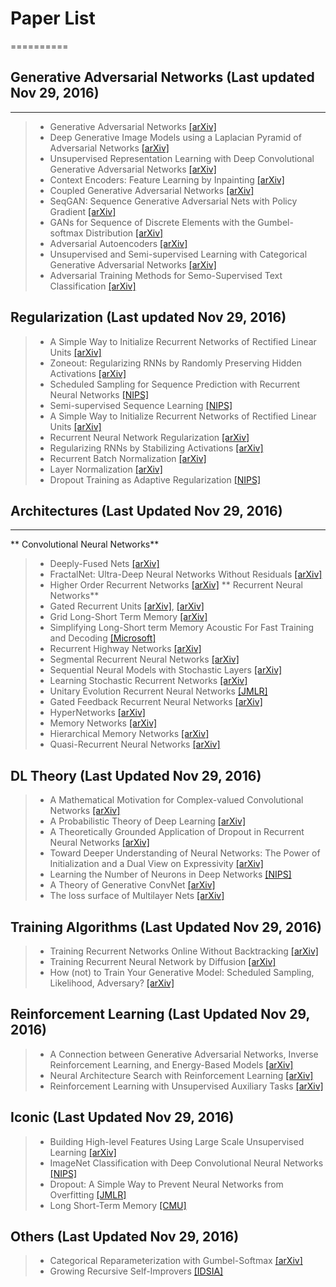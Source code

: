 # Paper List
==========

## Generative Adversarial Networks (Last updated Nov 29, 2016)
-----------------------------------------------------------
>- Generative Adversarial Networks [[arXiv]](https://arxiv.org/pdf/1406.2661v1.pdf)
>- Deep Generative Image Models using a Laplacian Pyramid of Adversarial Networks [[arXiv]](https://arxiv.org/pdf/1506.05751.pdf)
>- Unsupervised Representation Learning with Deep Convolutional Generative Adversarial Networks [[arXiv]](https://arxiv.org/pdf/1511.06434v2.pdf)
>- Context Encoders: Feature Learning by Inpainting [[arXiv]](https://arxiv.org/pdf/1604.07379v2.pdf)
>- Coupled Generative Adversarial Networks [[arXiv]](https://arxiv.org/pdf/1606.07536.pdf)
>- SeqGAN: Sequence Generative Adversarial Nets with Policy Gradient [[arXiv]](https://arxiv.org/pdf/1609.05473v4.pdf)
>- GANs for Sequence of Discrete Elements with the Gumbel-softmax Distribution [[arXiv]](https://arxiv.org/pdf/1611.04051v1.pdf)
>- Adversarial Autoencoders [[arXiv]](https://arxiv.org/pdf/1511.05644.pdf)
>- Unsupervised and Semi-supervised Learning with Categorical Generative Adversarial Networks [[arXiv]](https://arxiv.org/pdf/1511.06390v2.pdf)
>- Adversarial Training Methods for Semo-Supervised Text Classification [[arXiv]](https://arxiv.org/pdf/1605.07725v2.pdf)

Regularization (Last updated Nov 29, 2016)
----------------------------------------------
>- A Simple Way to Initialize Recurrent Networks of Rectified Linear Units [[arXiv]](https://arxiv.org/pdf/1504.00941v2.pdf)
>- Zoneout: Regularizing RNNs by Randomly Preserving Hidden Activations [[arXiv]](https://arxiv.org/pdf/1606.01305v2.pdf)
>- Scheduled Sampling for Sequence Prediction with Recurrent Neural Networks [[NIPS]](https://papers.nips.cc/paper/5956-scheduled-sampling-for-sequence-prediction-with-recurrent-neural-networks.pdf)
>- Semi-supervised Sequence Learning [[NIPS]](https://papers.nips.cc/paper/5949-semi-supervised-sequence-learning.pdf)
>- A Simple Way to Initialize Recurrent Networks of Rectified Linear Units [[arXiv]](https://arxiv.org/pdf/1504.00941.pdf)
>- Recurrent Neural Network Regularization [[arXiv]](https://arxiv.org/pdf/1409.2329.pdf)
>- Regularizing RNNs by Stabilizing Activations [[arXiv]](https://arxiv.org/pdf/1511.08400v7.pdf)
>- Recurrent Batch Normalization [[arXiv]](https://arxiv.org/pdf/1603.09025.pdf)
>- Layer Normalization [[arXiv]](https://arxiv.org/pdf/1607.06450.pdf)
>- Dropout Training as Adaptive Regularization [[NIPS]](https://papers.nips.cc/paper/4882-dropout-training-as-adaptive-regularization.pdf)

## Architectures (Last Updated Nov 29, 2016)
---------------------------------------------
** Convolutional Neural Networks**
>- Deeply-Fused Nets [[arXiv]](https://arxiv.org/pdf/1605.07716v1.pdf)
>- FractalNet: Ultra-Deep Neural Networks Without Residuals [[arXiv]](https://arxiv.org/pdf/1605.07648v2.pdf)
>- Higher Order Recurrent Networks [[arXiv]](https://arxiv.org/pdf/1605.00064v1.pdf)
** Recurrent Neural Networks**
>- Gated Recurrent Units [[arXiv]](https://arxiv.org/pdf/1406.1078v3.pdf), [[arXiv]](https://arxiv.org/pdf/1412.3555v1.pdf)
>- Grid Long-Short Term Memory [[arXiv]](https://arxiv.org/pdf/1507.01526v3.pdf)
>- Simplifying Long-Short term Memory Acoustic For Fast Training and Decoding [[Microsoft]](https://www.microsoft.com/en-us/research/wp-content/uploads/2016/06/lstm_simplification-1.pdf)
>- Recurrent Highway Networks [[arXiv]](https://arxiv.org/pdf/1607.03474v3.pdf)
>- Segmental Recurrent Neural Networks [[arXiv]](https://arxiv.org/pdf/1511.06018v2.pdf)
>- Sequential Neural Models with Stochastic Layers [[arXiv]](https://arxiv.org/pdf/1605.07571.pdf)
>- Learning Stochastic Recurrent Networks [[arXiv]](https://arxiv.org/pdf/1411.7610v3.pdf)
>- Unitary Evolution Recurrent Neural Networks [[JMLR]](http://jmlr.org/proceedings/papers/v48/arjovsky16.pdf)
>- Gated Feedback Recurrent Neural Networks [[arXiv]](https://arxiv.org/pdf/1502.02367.pdf)
>- HyperNetworks [[arXiv]](https://arxiv.org/pdf/1609.09106v3.pdf)
>- Memory Networks [[arXiv]](https://arxiv.org/pdf/1410.3916v11.pdf)
>- Hierarchical Memory Networks [[arXiv]](https://arxiv.org/pdf/1605.07427v1.pdf)
>- Quasi-Recurrent Neural Networks [[arXiv]](https://arxiv.org/pdf/1611.01576v2.pdf)

DL Theory (Last Updated Nov 29, 2016)
--------------------------------------
>- A Mathematical Motivation for Complex-valued Convolutional Networks [[arXiv]](https://arxiv.org/pdf/1503.03438v3.pdf)
>- A Probabilistic Theory of Deep Learning [[arXiv]](https://arxiv.org/pdf/1504.00641v1.pdf)
>- A Theoretically Grounded Application of Dropout in Recurrent Neural Networks [[arXiv]](https://arxiv.org/pdf/1512.05287v5.pdf)
>- Toward Deeper Understanding of Neural Networks: The Power of Initialization and a Dual View on Expressivity [[arXiv]](https://arxiv.org/pdf/1602.05897v1.pdf)
>- Learning the Number of Neurons in Deep Networks [[NIPS]](http://papers.nips.cc/paper/6372-learning-the-number-of-neurons-in-deep-networks.pdf)
>- A Theory of Generative ConvNet [[arXiv]](http://arxiv.org/pdf/1602.03264v3.pdf)
>- The loss surface of Multilayer Nets [[arXiv]](https://arxiv.org/pdf/1412.0233v3.pdf)

Training Algorithms (Last Updated Nov 29, 2016)
---------------------------------------------------
>- Training Recurrent Networks Online Without Backtracking [[arXiv]](https://arxiv.org/pdf/1507.07680v2.pdf)
>- Training Recurrent Neural Network by Diffusion [[arXiv]](https://arxiv.org/pdf/1601.04114v2.pdf)
>- How (not) to Train Your Generative Model: Scheduled Sampling, Likelihood, Adversary? [[arXiv]](https://arxiv.org/pdf/1511.05101.pdf)

Reinforcement Learning (Last Updated Nov 29, 2016)
--------------------------------------------------
>- A Connection between Generative Adversarial Networks, Inverse Reinforcement Learning, and Energy-Based Models [[arXiv]](https://arxiv.org/pdf/1611.03852v3.pdf)
>- Neural Architecture Search with Reinforcement Learning [[arXiv]](https://arxiv.org/pdf/1611.01578v1.pdf)
>- Reinforcement Learning with Unsupervised Auxiliary Tasks [[arXiv]](https://arxiv.org/pdf/1611.05397v1.pdf)

Iconic (Last Updated Nov 29, 2016)
----------------------------------
>- Building High-level Features Using Large Scale Unsupervised Learning [[arXiv]](https://arxiv.org/pdf/1112.6209.pdf)
>- ImageNet Classification with Deep Convolutional Neural Networks [[NIPS]](https://papers.nips.cc/paper/4824-imagenet-classification-with-deep-convolutional-neural-networks.pdf)
>- Dropout: A Simple Way to Prevent Neural Networks from Overfitting [[JMLR]](http://jmlr.org/papers/volume15/srivastava14a/srivastava14a.pdf)
>- Long Short-Term Memory [[CMU]](http://deeplearning.cs.cmu.edu/pdfs/Hochreiter97_lstm.pdf)

Others (Last Updated Nov 29, 2016)
-----------------------------------------
>- Categorical Reparameterization with Gumbel-Softmax [[arXiv]](https://arxiv.org/pdf/1611.01144v2.pdf)
>- Growing Recursive Self-Improvers [[IDSIA]](http://people.idsia.ch/~steunebrink/Publications/AGI16_growing_recursive_self-improvers.pdf)


